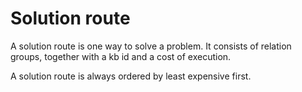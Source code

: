 # Solution route

A solution route is one way to solve a problem. It consists of relation groups, together with a kb id and a cost of execution.

A solution route is always ordered by least expensive first.
